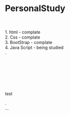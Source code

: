 # PersonalStudy
<br>
<br>
1. html - complate
<br>
2. Css - complate
<br>
3. BootStrap - complate
<br>
4. Java Script - being studied<br>
.
<br>
<br>
<br>
<br>
<br>
<br>
<br>
<br>test

.
<br>
...
<br>